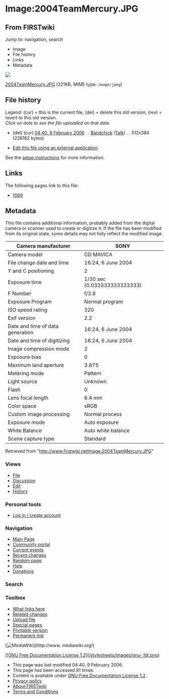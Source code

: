 # Image:2004TeamMercury.JPG

## From FIRSTwiki

Jump to: navigation, search

- Image
- File history
- Links
- Metadata

![](/media/9/9b/2004TeamMercury.JPG)

[2004TeamMercury.JPG](/media/9/9b/2004TeamMercury.JPG "2004TeamMercury.JPG") (221KB, MIME type: `image/jpeg`)

## File history

Legend: (cur) = this is the current file, (del) = delete this old version, (rev) = revert to this old version.<br>
_Click on date to see the file uploaded on that date_.

- (del) (cur) [04:40, 9 February 2006](/media/9/9b/2004TeamMercury.JPG "/media/9/9b/2004TeamMercury.JPG") . . [Bandchick](/index.php?title=User:Bandchick&action=edit "User:Bandchick") ([Talk](/index.php?title=User_talk:Bandchick&action=edit "User talk:Bandchick")) . . 512x384 (226182 bytes)

- [Edit this file using an external application](/index.php?title=Image:2004TeamMercury.JPG&action=edit&externaledit=true&mode=file "Image:2004TeamMercury.JPG")

See the [setup instructions](http://meta.wikimedia.org/wiki/Help:External_editors "http://meta.wikimedia.org/wiki/Help:External_editors") for more information.

## Links

The following pages link to this file:

- [1089](1089 "1089")

## Metadata

This file contains additional information, probably added from the digital camera or scanner used to create or digitize it. If the file has been modified from its original state, some details may not fully reflect the modified image.

Camera manufacturer              | SONY
-------------------------------- | ----------------------------
Camera model                     | CD MAVICA
File change date and time        | 16:24, 6 June 2004
Y and C positioning              | 2
Exposure time                    | 1/30 sec (0.033333333333333)
F Number                         | f/3.8
Exposure Program                 | Normal program
ISO speed rating                 | 320
Exif version                     | 2.2
Date and time of data generation | 16:24, 6 June 2004
Date and time of digitizing      | 16:24, 6 June 2004
Image compression mode           | 2
Exposure bias                    | 0
Maximum land aperture            | 3.875
Metering mode                    | Pattern
Light source                     | Unknown
Flash                            | 0
Lens focal length                | 6.4 mm
Color space                      | sRGB
Custom image processing          | Normal process
Exposure mode                    | Auto exposure
White Balance                    | Auto white balance
Scene capture type               | Standard

Retrieved from "<http://www.firstwiki.netImage:2004TeamMercury.JPG>"

### Views

- [File](Image:2004TeamMercury.JPG)
- [Discussion](/index.php?title=Image_talk:2004TeamMercury.JPG&action=edit)
- [Edit](/index.php?title=Image:2004TeamMercury.JPG&action=edit)
- [History](/index.php?title=Image:2004TeamMercury.JPG&action=history)

### Personal tools

- [Log in / create account](/index.php?title=Special:Userlogin&returnto=Image:2004TeamMercury.JPG)

[](Main_Page "Main Page")

### Navigation

- [Main Page](Main_Page)
- [Community portal](FIRSTwiki:Community_portal)
- [Current events](Current_events)
- [Recent changes](Special:Recentchanges)
- [Random page](Special:Random)
- [Help](FIRSTwiki:Help)
- [Donations](FIRSTwiki:Site_support)

### Search

### Toolbox

- [What links here](Special:Whatlinkshere/Image:2004TeamMercury.JPG)
- [Related changes](Special:Recentchangeslinked/Image:2004TeamMercury.JPG)
- [Upload file](Special:Upload)
- [Special pages](Special:Specialpages)
- [Printable version](/index.php?title=Image:2004TeamMercury.JPG&printable=yes)
- [Permanent link](/index.php?title=Image:2004TeamMercury.JPG&oldid=43365)

[![MediaWiki](/skins/common/images/poweredby_mediawiki_88x31.png)](http://www.
mediawiki.org/)

[![GNU Free Documentation License 1.2](/stylesheets/images/gnu-
fdl.png)](http://www.gnu.org/copyleft/fdl.html)

- This page was last modified 04:40, 9 February 2006.
- This page has been accessed 81 times.
- Content is available under [GNU Free Documentation License 1.2](http://www.gnu.org/copyleft/fdl.html "http://www.gnu.org/copyleft/fdl.html").
- [Privacy policy](FIRSTwiki:Privacy_policy "FIRSTwiki:Privacy policy")
- [About FIRSTwiki](FIRSTwiki:About "FIRSTwiki:About")
- [Terms and Conditions](FIRSTwiki:Terms_and_conditions "FIRSTwiki:Terms and conditions")
